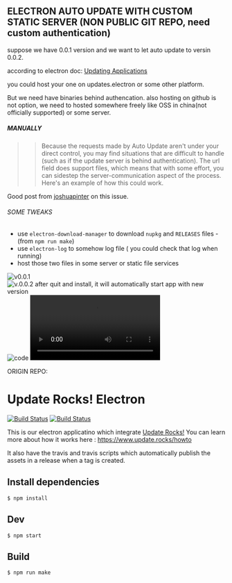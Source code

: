 ## ELECTRON AUTO UPDATE WITH CUSTOM STATIC SERVER (NON PUBLIC GIT REPO, need custom authentication)

suppose we have 0.0.1 version and we want to let auto update to versin 0.0.2. 

according to electron doc: [Updating Applications](https://www.electronjs.org/docs/tutorial/updates)

you could host your one on updates.electron or some other platform.

But we need have binaries behind authencation. also hosting on github is not option, we need to hosted somewhere freely like OSS in china(not officially supported) or some server.



##### MANUALLY

>> Because the requests made by Auto Update aren't under your direct control, you may find situations that are difficult to handle (such as if the update server is behind authentication). The url field does support files, which means that with some effort, you can sidestep the server-communication aspect of the process. Here's an example of how this could work.


Good post from [joshuapinter](https://github.com/electron/electron/issues/5020#issuecomment-477636990) on this issue.


###### SOME TWEAKS

* use `electron-download-manager` to download `nupkg` and `RELEASES` files - (from `npm run make`)
* use `electron-log` to somehow log file ( you could check that log when running)
* host those two files in some server or static file services



![v0.0.1](https://github.com/tuo/custom-electron-updater/blob/master/b234d5aa7a8a1aa57c69bbe4cd346d01.jpg?raw=true)
![v.0.0.2 after quit and install, it will automatically start app with new version](https://github.com/tuo/custom-electron-updater/blob/master/55b86020e1530920e6fd9b86fbe5aa4a.jpg?raw=true)
![code](https://github.com/tuo/custom-electron-updater/blob/master/Screenshot%202020-08-04%20at%2012.07.22.png?raw=true)
![videos](https://github.com/tuo/custom-electron-updater/blob/master/video_20200804_115433_cps.mp4?raw=true)

























>>>
ORIGIN REPO:




# Update Rocks! Electron

[![Build Status](https://travis-ci.org/rllola/electron-autoupdater.svg?branch=master)](https://travis-ci.org/rllola/electron-autoupdater)
[![Build Status](https://ci.appveyor.com/api/projects/status/github/rllola/electron-autoupdater?branch=master&svg=true)](https://ci.appveyor.com/project/electron-autoupdater/)

This is our electron applicatino which integrate [Update Rocks!](https://www.update.rocks/) You can learn more about how it works here : https://www.update.rocks/howto

It also have the travis and travis scripts which automatically publish the assets in a release when a tag is created.

## Install dependencies

```
$ npm install
```

## Dev

```
$ npm start
```

## Build

```
$ npm run make
```
